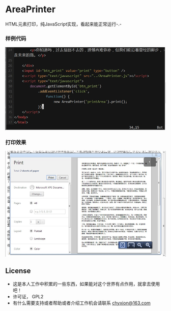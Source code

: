 AreaPrinter
===========

HTML元素打印，纯JavaScript实现，看起来能正常运行-.-

### 样例代码
![样例代码](https://github.com/chyxion/AreaPrinter/raw/master/resources/code.jpg)

### 打印效果
![打印效果](https://github.com/chyxion/AreaPrinter/raw/master/resources/print.jpg)

## License

* 这是本人工作中积累的一些东西，如果能对这个世界有点作用，就拿去使用吧！
* 许可证， GPL2 
* 有什么需要支持或者帮助或者介绍工作机会请联系 chyxion@163.com
